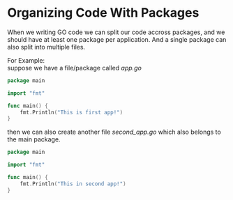 # Organizing Code With Packages

When we writing GO code we can split our code accross packages, and we should have at least one package per application. And a single package can also split into multiple files.

For Example:\
suppose we have a file/package called _app.go_

```go
package main

import "fmt"

func main() {
    fmt.Println("This is first app!")
}
```

then we can also create another file _second_app.go_ which also belongs to the main package.

```go
package main

import "fmt"

func main() {
    fmt.Println("This in second app!")
}
```
